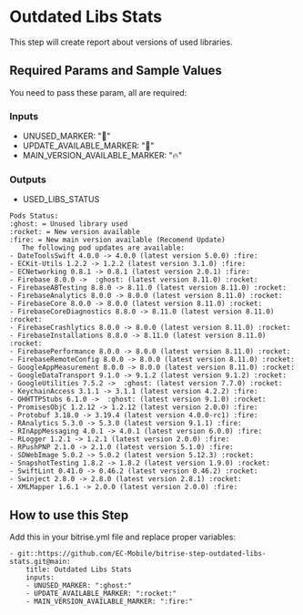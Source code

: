 # Outdated Libs Stats

This step will create report about versions of used libraries.


## Required Params and Sample Values

You need to pass these param, all are required:

### Inputs
- UNUSED_MARKER:                    ":ghost:"
- UPDATE_AVAILABLE_MARKER:          ":rocket:"
- MAIN_VERSION_AVAILABLE_MARKER:    ":fire:"

### Outputs
- USED_LIBS_STATUS
```
Pods Status:
:ghost: = Unused library used
:rocket: = New version available
:fire: = New main version available (Recomend Update)
   The following pod updates are available:
- DateToolsSwift 4.0.0 -> 4.0.0 (latest version 5.0.0) :fire:
- ECKit-Utils 1.2.2 -> 1.2.2 (latest version 3.1.0) :fire:
- ECNetworking 0.8.1 -> 0.8.1 (latest version 2.0.1) :fire:
- Firebase 8.0.0 ->  :ghost: (latest version 8.11.0) :rocket:
- FirebaseABTesting 8.8.0 -> 8.11.0 (latest version 8.11.0) :rocket:
- FirebaseAnalytics 8.0.0 -> 8.0.0 (latest version 8.11.0) :rocket:
- FirebaseCore 8.0.0 -> 8.0.0 (latest version 8.11.0) :rocket:
- FirebaseCoreDiagnostics 8.8.0 -> 8.11.0 (latest version 8.11.0) :rocket:
- FirebaseCrashlytics 8.0.0 -> 8.0.0 (latest version 8.11.0) :rocket:
- FirebaseInstallations 8.8.0 -> 8.11.0 (latest version 8.11.0) :rocket:
- FirebasePerformance 8.0.0 -> 8.0.0 (latest version 8.11.0) :rocket:
- FirebaseRemoteConfig 8.0.0 -> 8.0.0 (latest version 8.11.0) :rocket:
- GoogleAppMeasurement 8.0.0 -> 8.0.0 (latest version 8.11.0) :rocket:
- GoogleDataTransport 9.1.0 -> 9.1.2 (latest version 9.1.2) :rocket:
- GoogleUtilities 7.5.2 ->  :ghost: (latest version 7.7.0) :rocket:
- KeychainAccess 3.1.1 -> 3.1.1 (latest version 4.2.2) :fire:
- OHHTTPStubs 6.1.0 ->  :ghost: (latest version 9.1.0) :rocket:
- PromisesObjC 1.2.12 -> 1.2.12 (latest version 2.0.0) :fire:
- Protobuf 3.18.0 -> 3.19.4 (latest version 4.0.0-rc1) :fire:
- RAnalytics 5.3.0 -> 5.3.0 (latest version 9.1.1) :fire:
- RInAppMessaging 4.0.1 -> 4.0.1 (latest version 6.0.0) :fire:
- RLogger 1.2.1 -> 1.2.1 (latest version 2.0.0) :fire:
- RPushPNP 2.1.0 -> 2.1.0 (latest version 5.1.0) :fire:
- SDWebImage 5.0.2 -> 5.0.2 (latest version 5.12.3) :rocket:
- SnapshotTesting 1.8.2 -> 1.8.2 (latest version 1.9.0) :rocket:
- SwiftLint 0.41.0 -> 0.46.2 (latest version 0.46.2) :rocket:
- Swinject 2.8.0 -> 2.8.0 (latest version 2.8.1) :rocket:
- XMLMapper 1.6.1 -> 2.0.0 (latest version 2.0.0) :fire:
```

## How to use this Step

Add this in your bitrise.yml file and replace proper variables:

```
- git::https://github.com/EC-Mobile/bitrise-step-outdated-libs-stats.git@main:
    title: Outdated Libs Stats
    inputs:
    - UNUSED_MARKER: ":ghost:"
    - UPDATE_AVAILABLE_MARKER: ":rocket:"
    - MAIN_VERSION_AVAILABLE_MARKER: ":fire:"
```